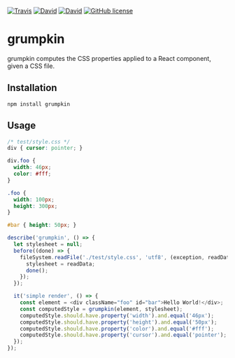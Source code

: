 [![Travis](https://img.shields.io/travis/gcedo/grumpkin.svg)]()
[![David](https://img.shields.io/david/gcedo/grumpkin.svg)]()
[![David](https://img.shields.io/david/dev/gcedo/grumpkin.svg)]()
[![GitHub license](https://img.shields.io/badge/license-MIT-blue.svg)](https://raw.githubusercontent.com/gcedo/grumpkin/master/LICENSE)
# grumpkin
grumpkin computes the CSS properties applied to a React component, given a CSS file.

## Installation
`npm install grumpkin`

## Usage
```css
/* test/style.css */
div { cursor: pointer; }

div.foo {
  width: 46px;
  color: #fff;
}

.foo {
  width: 100px;
  height: 300px;
}

#bar { height: 50px; }
```

```javascript
describe('grumpkin', () => {
  let stylesheet = null;
  before((done) => {
    fileSystem.readFile('./test/style.css', 'utf8', (exception, readData) => {
      stylesheet = readData;
      done();
    });
  });

  it('simple render', () => {
    const element = <div className="foo" id="bar">Hello World!</div>;
    const computedStyle = grumpkin(element, stylesheet);
    computedStyle.should.have.property('width').and.equal('46px');
    computedStyle.should.have.property('height').and.equal('50px');
    computedStyle.should.have.property('color').and.equal('#fff');
    computedStyle.should.have.property('cursor').and.equal('pointer');
  });
});
```
